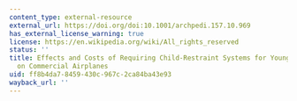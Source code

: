```yaml
---
content_type: external-resource
external_url: https://doi.org/doi:10.1001/archpedi.157.10.969
has_external_license_warning: true
license: https://en.wikipedia.org/wiki/All_rights_reserved
status: ''
title: Effects and Costs of Requiring Child-Restraint Systems for Young Children Traveling
  on Commercial Airplanes
uid: ff8b4da7-8459-430c-967c-2ca84ba43e93
wayback_url: ''
---
```

